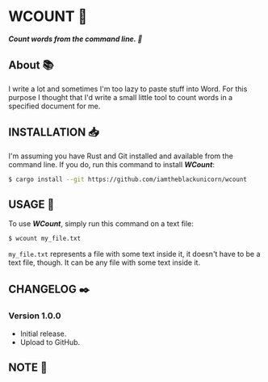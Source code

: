 # WCOUNT :scroll:

***Count words from the command line. :scroll:***

## About :books:

I write a lot and sometimes I'm too lazy to paste stuff into Word. For this purpose I thought that I'd write a small little tool to count words in a specified document for me.

## INSTALLATION :inbox_tray:

I'm assuming you have Rust and Git installed and available from the command line. If you do, run this command to install ***WCount***:

```bash
$ cargo install --git https://github.com/iamtheblackunicorn/wcount
```

## USAGE :hammer:

To use ***WCount***, simply run this command on a text file:

```bash
$ wcount my_file.txt
````

`my_file.txt` represents a file with some text inside it, it doesn't have to be a text file, though. It can be any file with some text inside it.

## CHANGELOG :black_nib:

### Version 1.0.0

- Initial release.
- Upload to GitHub.

## NOTE :scroll:
